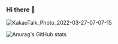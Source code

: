 ### Hi there 👋


<!--
**KimJeHee/KimJeHee** is a ✨ _special_ ✨ repository because its `README.md` (this file) appears on your GitHub profile.

Here are some ideas to get you started:

- 🔭 I’m currently working on ...
- 🌱 I’m currently learning ...
- 👯 I’m looking to collaborate on ...
- 🤔 I’m looking for help with ...
- 💬 Ask me about ...
- 📫 How to reach me: ...
- 😄 Pronouns: ...
- ⚡ Fun fact: ...

-->

![KakaoTalk_Photo_2022-03-27-07-07-15](https://user-images.githubusercontent.com/79096475/160258579-e6a7f075-7bcc-4b6c-ba87-42483f46362b.gif)



![Anurag's GitHub stats](https://github-readme-stats.vercel.app/api?username=anuraghazra&show_icons=true&theme=radical)
